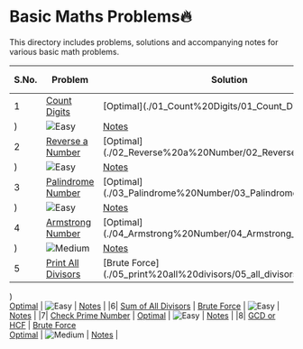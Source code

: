 # Basic Maths Problems🔥

This directory includes problems, solutions and accompanying notes for various basic math problems.

| S.No. | Problem | Solution | Difficulty | Solution Notes |
|-------|----------|----------|------------|----------------|
|1| [Count Digits](./01_Count%20Digits/README.md) | [Optimal](./01_Count%20Digits/01_Count_Digits.js
) | <img src="https://img.shields.io/badge/Easy-brightgreen" alt="Easy" /> | [Notes](./01_Count%20Digits/NOTES.md) |
|2| [Reverse a Number](./02_Reverse%20a%20Number/README.md) | [Optimal](./02_Reverse%20a%20Number/02_Reverse_a_Number.js
) | <img src="https://img.shields.io/badge/Easy-brightgreen" alt="Easy" /> | [Notes](./02_Reverse%20a%20Number/NOTES.md) |
|3| [Palindrome Number](./03_Palindrome%20Number/README.md) | [Optimal](./03_Palindrome%20Number/03_Palindrome_Number.js
) | <img src="https://img.shields.io/badge/Easy-brightgreen" alt="Easy" /> | [Notes](./03_Palindrome%20Number/NOTES.md) |
|4| [Armstrong Number](./04_Armstrong%20Number/README.md) | [Optimal](./04_Armstrong%20Number/04_Armstrong_Number.js
) | <img src="https://img.shields.io/badge/Medium-FECC00" alt="Medium" /> | [Notes](./04_Armstrong%20Number/NOTES.md) |
|5| [Print All Divisors](./05_print%20all%20divisors/README.md) | [Brute Force](./05_print%20all%20divisors/05_all_divisors_bruteforce.js
) <br> [Optimal](./05_print%20all%20divisors/05_all_divisors_optimal.js
) | <img src="https://img.shields.io/badge/Easy-brightgreen" alt="Easy" /> | [Notes](./05_print%20all%20divisors/NOTES.md) |
|6| [Sum of All Divisors](./06_Sum%20of%20all%20divisors/README.md) | [Brute Force](./06_Sum%20of%20all%20divisors/06_sum_of_divisors_bruteforce.js
) | <img src="https://img.shields.io/badge/Easy-brightgreen" alt="Easy" /> | [Notes](./06_Sum%20of%20all%20divisors/NOTES.md) |
|7| [Check Prime Number](./07_Check%20Prime%20Number/README.md) | [Optimal](./07_Check%20Prime%20Number/07_check_prime_optimal.js
) | <img src="https://img.shields.io/badge/Easy-brightgreen" alt="Easy" /> | [Notes](./07_Check%20Prime%20Number/NOTES.md) |
|8| [GCD or HCF](./08_GCD%20or%20HCF/README.md) | [Brute Force](./08_GCD%20or%20HCF/08_GCD_or_HCF_BruteForce.js
) <br> [Optimal](./08_GCD%20or%20HCF/08_GCD_or_HCF_Optimal.js
) | <img src="https://img.shields.io/badge/Medium-FECC00" alt="Medium" /> | [Notes](./08_GCD%20or%20HCF/NOTES.md) |
